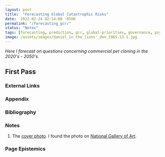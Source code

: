 ```yaml
---
layout: post
title:  "Forecasting Global Catastrophic Risks"
date:  2022-02-24 02:14:00 -0500
permalink: "/forecasting_gcr/"
status: "Notes"
tags: [forecasting, prediction, gcr, global-priorities, governance, psychology]
image: /assets/images/daniel_in_the_lions'_den_1965.13.1.jpg
---
```


_Here I forecast on questions concerning commercial pet cloning in the 2020's - 2050's._

## First Pass

### External Links

### Appendix

### Bibliography

### Notes

1. The [cover photo](https://www.nga.gov/collection/art-object-page.50298.html). I found the photo on [National Gallery of Art](https://www.nga.gov/).

### Page Epistemics


<!--
https://www.nga.gov/collection/art-object-page.66765.html -->
